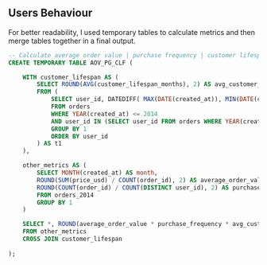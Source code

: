 ## Users Behaviour
For better readability, I used temporary tables to calculate metrics and then merge tables together in a final output.


```sql
-- Calculate average order value | purchase frequency | customer lifespan months | customer lifetime_value
CREATE TEMPORARY TABLE AOV_PG_CLF (

    WITH customer_lifespan AS (
        SELECT ROUND(AVG(customer_lifespan_months), 2) AS avg_customer_lifespan_months
        FROM (
            SELECT user_id, DATEDIFF( MAX(DATE(created_at)), MIN(DATE(created_at)) ) / 12 AS customer_lifespan_months
            FROM orders
            WHERE YEAR(created_at) <= 2014
            AND user_id IN (SELECT user_id FROM orders WHERE YEAR(created_at) <= 2014 GROUP BY 1 HAVING COUNT(order_id) > 1)
            GROUP BY 1
            ORDER BY user_id
        ) AS t1
    ),

    other_metrics AS (
        SELECT MONTH(created_at) AS month,
        ROUND(SUM(price_usd) / COUNT(order_id), 2) AS average_order_value,
        ROUND(COUNT(order_id) / COUNT(DISTINCT user_id), 2) AS purchase_frequency
        FROM orders_2014
        GROUP BY 1
    )

    SELECT *, ROUND(average_order_value * purchase_frequency * avg_customer_lifespan_months, 2) AS customer_lifetime_value
    FROM other_metrics
    CROSS JOIN customer_lifespan
    
);
```



```sql

```


```sql

```


```sql

```

```sql

```

```sql

```

```sql

```

